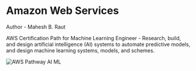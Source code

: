 # Amazon Web Services

Author - Mahesh B. Raut

AWS Certification Path for Machine Learning Engineer -
Research, build, and design artificial intelligence (AI) systems to automate predictive models, and design machine learning systems, models, and schemes.

![AWS Pathway AI ML](https://github.com/maheshr8/AWS/assets/115185327/888aeee7-c80b-4387-8888-c4f895199102)
